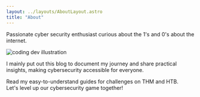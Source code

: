 ```yaml
---
layout: ../layouts/AboutLayout.astro
title: "About"
---
```


Passionate cyber security enthusiast curious about the 1's and 0's about the internet.

<div>
  <img src="/assets/test.svg" class="sm:w-1/2 mx-auto" alt="coding dev illustration">
</div>

I mainly put out this blog to document my journey and share practical insights, making cybersecurity accessible for everyone.

Read my easy-to-understand guides for challenges on THM and HTB.<br>
Let's level up our cybersecurity game together!
